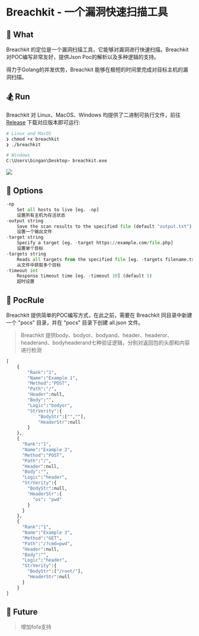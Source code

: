 # Breachkit - 一个漏洞快速扫描工具

## 🏸 What
Breachkit 的定位是一个漏洞扫描工具，它能够对漏洞进行快速扫描。Breachkit 对POC编写非常友好，提供Json Poc的解析以及多种逻辑的支持。

得力于Golang的并发优势，Breachkit 能够在极短的时间里完成对目标主机的漏洞扫描。

## 🏂 Run
Breachkit 对 Linux、MacOS、Windows 均提供了二进制可执行文件，前往 [Release](https://github.com/binganao/breachkit/releases) 下载对应版本即可运行:
```Bash
# Linux and MacOS
❯ chmod +x breachkit
❯ ./breachkit

# Windows
C:\Users\bingan\Desktop> breachkit.exe
```  

![](https://github.com/binganao/breachkit/blob/main/breachkit.png?raw=true)

## 🐚 Options
```python
-np
  	Set all hosts to live [eg. -np]
  	设置所有主机为存活状态
-output string
  	Save the scan results to the specified file (default "output.txt")
  	设置一个输出文件
-target string
  	Specify a target [eg. -target https://example.com/file.php]
  	设置单个目标
-targets string
  	Reads all targets from the specified file [eg. -targets filename.txt]
  	从文件中获取多个目标
-timeout int
  	Response timeout time [eg. -timeout 10] (default 5)
  	超时设置
```

## 🐬 PocRule

Breachkit 提供简单的POC编写方式，在此之前，需要在 Breachkit 同目录中新建一个 "pocs" 目录，并在 "pocs" 目录下创建 all.json 文件。

> Breachkit 提供body、bodyor、bodyand、header、headeror、headerand、bodyheaderand七种验证逻辑，分别对返回包的头部和内容进行检测

```python
[
    {
        "Rank":"1",
        "Name":"Example 1",
        "Method":"POST",
        "Path":"/",
        "Header":null,
        "Body":"",
        "Logic":"bodyor",
        "StrVerity":{
            "BodyStr":["",""],
            "HeaderStr":null
        }
    },
    {
      "Rank":"1",
      "Name":"Example 2",
      "Method":"POST",
      "Path":"/",
      "Header":null,
      "Body":"",
      "Logic":"header",
      "StrVerity":{
        "BodyStr":null,
        "HeaderStr":{
          "os": "pwd"
        }
      }
    },
    {
      "Rank":"1",
      "Name":"Example 3",
      "Method":"GET",
      "Path":"/?cmd=pwd",
      "Header":null,
      "Body":"",
      "Logic":"header",
      "StrVerity":{
        "BodyStr":["/root/"],
        "HeaderStr":null
      }
    }
]
```

## 💊 Future

> 增加fofa支持